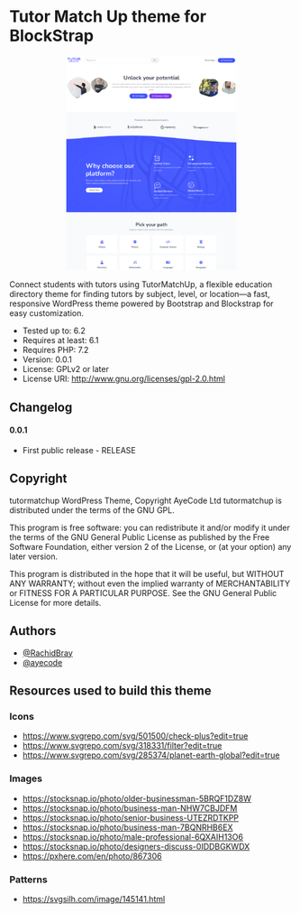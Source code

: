 
# Tutor Match Up theme for BlockStrap
<p align="center">
  <img src="screenshot.png" width=60%> 
  <br>
</p>
Connect students with tutors using TutorMatchUp, a flexible education directory theme for finding tutors by subject, level, or location—a fast, responsive WordPress theme powered by Bootstrap and Blockstrap for easy customization.


* Tested up to: 6.2
* Requires at least: 6.1
* Requires PHP: 7.2
* Version: 0.0.1
* License: GPLv2 or later
* License URI: http://www.gnu.org/licenses/gpl-2.0.html


## Changelog

#### 0.0.1
*  First public release - RELEASE


## Copyright

tutormatchup WordPress Theme, Copyright AyeCode Ltd
tutormatchup is distributed under the terms of the GNU GPL.

This program is free software: you can redistribute it and/or modify
it under the terms of the GNU General Public License as published by
the Free Software Foundation, either version 2 of the License, or
(at your option) any later version.

This program is distributed in the hope that it will be useful,
but WITHOUT ANY WARRANTY; without even the implied warranty of
MERCHANTABILITY or FITNESS FOR A PARTICULAR PURPOSE. See the
GNU General Public License for more details.


## Authors

- [@RachidBray](https://www.github.com/RachidBray)
- [@ayecode](https://www.github.com/ayecode)


## Resources used to build this theme

### Icons
- https://www.svgrepo.com/svg/501500/check-plus?edit=true
- https://www.svgrepo.com/svg/318331/filter?edit=true
- https://www.svgrepo.com/svg/285374/planet-earth-global?edit=true



### Images
- https://stocksnap.io/photo/older-businessman-5BRQF1DZ8W
- https://stocksnap.io/photo/business-man-NHW7CBJDFM
- https://stocksnap.io/photo/senior-business-UTEZRDTKPP
- https://stocksnap.io/photo/business-man-7BQNRHB6EX
- https://stocksnap.io/photo/male-professional-6QXAIH13O6
- https://stocksnap.io/photo/designers-discuss-0IDDBGKWDX
- https://pxhere.com/en/photo/867306

### Patterns
- https://svgsilh.com/image/145141.html